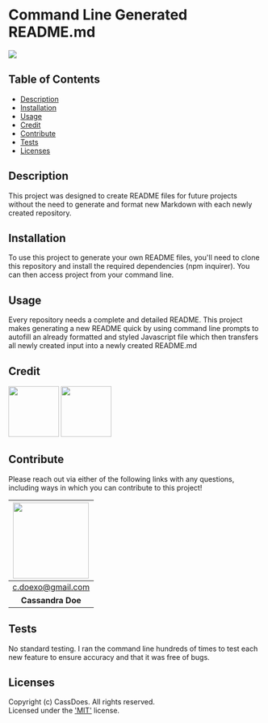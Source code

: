 

  # Command Line Generated README.md
  [<img src="https://img.shields.io/badge/License-MIT-yellow.svg"/>](https://choosealicense.com/licenses/mit/)

  ## Table of Contents
  - [Description](#description)
  - [Installation](#installation)
  - [Usage](#usage)
  - [Credit](#credit)
  - [Contribute](#contribute)
  - [Tests](#tests)
  - [Licenses](#licenses)

  ## Description
  This project was designed to create README files for future projects without the need to generate and format new Markdown with each newly created repository.

  ## Installation
  To use this project to generate your own README files, you'll need to clone this repository and install the required dependencies (npm inquirer). You can then access project from your command line.

  ## Usage
  Every repository needs a complete and detailed README. This project makes generating a new README quick by using command line prompts to autofill an already formatted and styled Javascript file which then transfers all newly created input into a newly created README.md

  
  ## Credit  
 [<img src="https://github.com/Xandromus.png?" width="100"/>](https://github.com/Xandromus)  [<img src="https://github.com/gchoi2u.png?" width="100"/>](https://github.com/gchoi2u)

  ## Contribute 
  Please reach out via either of the following links with any questions, including ways in which
  you can contribute to this project!

  | [<img src="https://github.com/cassdoes.png?" width="150"/>](https://github.com/cassdoes) |
  | :-: |
  | c.doexo@gmail.com |
  | **Cassandra Doe** |

  ## Tests
  No standard testing. I ran the command line hundreds of times to test each new feature to ensure accuracy and that it was free of bugs.

  ## Licenses
  Copyright (c) CassDoes. All rights reserved.  
  Licensed under the ['MIT'](https://choosealicense.com/licenses/mit/) license.

  